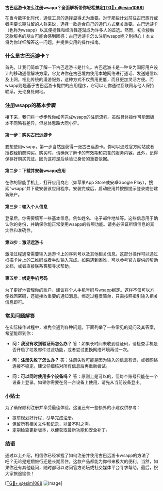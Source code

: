**古巴远游卡怎么注册wsapp？全面解析带你轻松搞定[[TG💪+ @esim1088](https://t.me/s/esim1088)]**

在当今数字化时代，通信工具的选择显得尤为重要。对于那些计划前往古巴旅行或者需要长期驻留的人群来说，选择一款适合自己的通讯方式至关重要。古巴远游卡（也称为wsapp）以其便捷性和经济性逐渐成为许多人的首选。然而，初次接触这款服务的朋友可能会感到困惑：古巴远游卡怎么注册wsapp呢？别担心！本文将为你详细解答这一问题，并提供实用的操作指南。

### 什么是古巴远游卡？

首先，让我们简单了解一下古巴远游卡是什么。古巴远游卡是一种专为国际用户设计的移动通信解决方案，它允许你在古巴境内使用本地网络进行通话、发送短信以及上网。相比传统的漫游服务，这种方式不仅费用更低，而且更加灵活方便。而wsapp则是基于古巴远游卡提供的应用程序，它可以让你通过互联网与他人保持联系，无论身处何地。

### 注册wsapp的基本步骤

接下来，我们将一步步教你如何完成wsapp的注册流程。虽然具体操作可能因版本不同略有差异，但总体思路大同小异。

#### 第一步：购买古巴远游卡

要想使用wsapp，第一步当然是获得一张古巴远游卡。你可以通过官方网站或者授权经销商购买。购买时，请确保了解卡的有效期和包含的服务内容。此外，记得保存好购买凭证，因为这将是后续验证身份的重要依据。

#### 第二步：下载并安装wsapp应用

在你的智能手机上，打开应用商店（如苹果App Store或安卓Google Play），搜索“wsapp”并下载安装该应用程序。安装完成后，启动应用并按照提示登录或创建新账户。

#### 第三步：输入个人信息

登录后，你需要填写一些基本信息，例如姓名、电子邮件地址等。这些信息用于确认你的身份，并确保你能正常使用wsapp的各项功能。请务必保证所填信息的真实性和准确性。

#### 第四步：激活远游卡

激活过程通常需要输入远游卡上的序列号以及其他相关信息。这部分操作可以通过扫描卡片上的二维码或者手动输入完成。如果遇到困难，可以参考官方提供的帮助文档，或者直接联系客服寻求帮助。

#### 第五步：绑定手机号码

为了更好地管理你的账户，建议将个人手机号码与wsapp绑定。这样不仅可以方便找回密码，还能接收重要的通知消息。绑定过程很简单，只需按照指引输入相关信息即可。

### 常见问题解答

在实际操作过程中，难免会遇到各种问题。下面列举了一些常见的疑问及其答案，希望能帮到你：

- **问：我没有收到验证码怎么办？**
  答：如果长时间未收到验证码，请检查手机是否开启了垃圾邮件过滤功能，或者尝试更换网络环境再试一次。

- **问：注册失败了怎么办？**
  答：注册失败可能是因为输入的信息有误，或者网络连接不稳定。建议仔细核对所有信息后再重新尝试。

- **问：可以同时使用多个设备吗？**
  答：原则上是可以的，但每个账号只能在一个设备上登录。如果你需要在另一台设备上使用，请先从当前设备登出。

### 小贴士

为了确保顺利注册并享受最佳体验，这里还有一些额外的小建议供参考：

- 提前规划好行程，尽早完成注册。
- 保留所有相关文件和记录，以备不时之需。
- 定期检查更新版本，以便获取最新功能和安全补丁。

### 结语

通过以上介绍，相信你已经掌握了如何注册并使用古巴远游卡wsapp的方法了吧？无论是短期旅行还是长期居住，这款产品都能为你带来极大的便利。当然，如果你还有其他疑问，随时都可以访问官方论坛或社交媒体平台寻求帮助。最后，祝大家旅途愉快！

[[TG💪+ @esim1088](https://t.me/s/esim1088) ![Image](https://i.postimg.cc/4NQfJmqS/Snipaste-2025-05-13-00-14-12.png)]